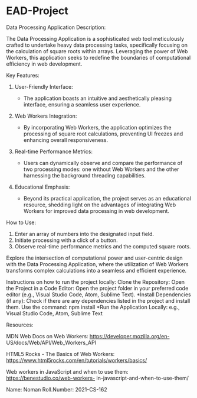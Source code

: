 # EAD-Project

Data Processing Application Description:

The Data Processing Application is a sophisticated web tool meticulously crafted to undertake heavy data processing tasks, specifically focusing on the calculation of square roots within arrays. Leveraging the power of Web Workers, this application seeks to redefine the boundaries of computational efficiency in web development.

Key Features:

1. User-Friendly Interface:
   - The application boasts an intuitive and aesthetically pleasing interface, ensuring a seamless user experience.

2. Web Workers Integration:
   - By incorporating Web Workers, the application optimizes the processing of square root calculations, preventing UI freezes and enhancing overall responsiveness.

3. Real-time Performance Metrics:
   - Users can dynamically observe and compare the performance of two processing modes: one without Web Workers and the other harnessing the background threading capabilities.

4. Educational Emphasis:
   - Beyond its practical application, the project serves as an educational resource, shedding light on the advantages of integrating Web Workers for improved data processing in web development.

How to Use:

1. Enter an array of numbers into the designated input field.
2. Initiate processing with a click of a button.
3. Observe real-time performance metrics and the computed square roots.

Explore the intersection of computational power and user-centric design with the Data Processing Application, where the utilization of Web Workers transforms complex calculations into a seamless and efficient experience.

 Instructions on how to run the project locally:
  Clone the Repository:  Open the Project in a Code Editor: Open the project folder in your preferred code editor (e.g., Visual Studio Code, Atom, Sublime Text). *Install Dependencies (if any): Check if there are any dependencies listed in the project and install them. Use the command: npm install *Run the Application Locally: e.g., Visual Studio Code, Atom, Sublime Text

Resources:

MDN Web Docs on Web Workers: https://developer.mozilla.org/en-
US/docs/Web/API/Web_Workers_API

HTML5 Rocks - The Basics of Web Workers:
https://www.html5rocks.com/en/tutorials/workers/basics/

Web workers in JavaScript and when to use them: https://benestudio.co/web-workers-
in-javascript-and-when-to-use-them/


Name: Noman
Roll.Number: 2021-CS-162

